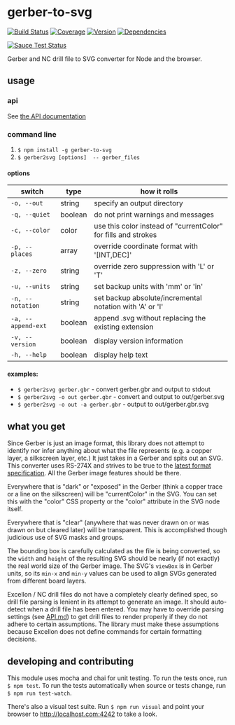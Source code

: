 # gerber-to-svg

[![Build Status](http://img.shields.io/travis/mcous/gerber-to-svg.svg?style=flat-square)](https://travis-ci.org/mcous/gerber-to-svg) [![Coverage](http://img.shields.io/coveralls/mcous/gerber-to-svg.svg?style=flat-square)](https://coveralls.io/r/mcous/gerber-to-svg) [![Version](http://img.shields.io/npm/v/gerber-to-svg.svg?style=flat-square)](https://www.npmjs.org/package/gerber-to-svg) [![Dependencies](http://img.shields.io/david/mcous/gerber-to-svg.svg?style=flat-square)](https://david-dm.org/mcous/gerber-to-svg)

[![Sauce Test Status](https://saucelabs.com/browser-matrix/gerber-to-svg.svg)](https://saucelabs.com/u/gerber-to-svg)

Gerber and NC drill file to SVG converter for Node and the browser.

## usage

### api

See [the API documentation](./API.md)

### command line

1. `$ npm install -g gerber-to-svg`
2. `$ gerber2svg [options]  -- gerber_files`

#### options

switch             | type    | how it rolls
-------------------|---------|-------------------------
`-o, --out`        | string  | specify an output directory
`-q, --quiet`      | boolean | do not print warnings and messages
`-c, --color`      | color   | use this color instead of "currentColor" for fills and strokes
`-p, --places`     | array   | override coordinate format with '[INT,DEC]'
`-z, --zero`       | string  | override zero suppression with 'L' or 'T'
`-u, --units`      | string  | set backup units with 'mm' or 'in'
`-n, --notation`   | string  | set backup absolute/incremental notation with 'A' or 'I'
`-a, --append-ext` | boolean | append .svg without replacing the existing extension
`-v, --version`    | boolean | display version information
`-h, --help`       | boolean | display help text

#### examples:

* `$ gerber2svg gerber.gbr` - convert gerber.gbr and output to stdout
* `$ gerber2svg -o out gerber.gbr` - convert and output to out/gerber.svg
* `$ gerber2svg -o out -a gerber.gbr` - output to out/gerber.gbr.svg

## what you get

Since Gerber is just an image format, this library does not attempt to identify nor infer anything about what the file represents (e.g. a copper layer, a silkscreen layer, etc.) It just takes in a Gerber and spits out an SVG. This converter uses RS-274X and strives to be true to the [latest format specification](http://www.ucamco.com/downloads). All the Gerber image features should be there.

Everywhere that is "dark" or "exposed" in the Gerber (think a copper trace or a line on the silkscreen) will be "currentColor" in the SVG. You can set this with the "color" CSS property or the "color" attribute in the SVG node itself.

Everywhere that is "clear" (anywhere that was never drawn on or was drawn on but cleared later) will be transparent. This is accomplished though judicious use of SVG masks and groups.

The bounding box is carefully calculated as the file is being converted, so the `width` and `height` of the resulting SVG should be nearly (if not exactly) the real world size of the Gerber image. The SVG's `viewBox` is in Gerber units, so its `min-x` and `min-y` values can be used to align SVGs generated from different board layers.

Excellon / NC drill files do not have a completely clearly defined spec, so drill file parsing is lenient in its attempt to generate an image. It should auto-detect when a drill file has been entered. You may have to override parsing settings (see [API.md](./API.md)) to get drill files to render properly if they do not adhere to certain assumptions. The library must make these assumptions because Excellon does not define commands for certain formatting decisions.

## developing and contributing

This module uses mocha and chai for unit testing. To run the tests once, run `$ npm test`. To run the tests automatically when source or tests change, run `$ npm run test-watch`.

There's also a visual test suite. Run `$ npm run visual` and point your browser to http://localhost.com:4242 to take a look.
